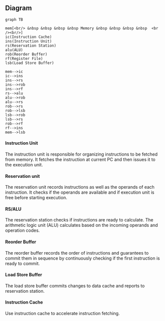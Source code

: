 ## Diagram

```mermaid
graph TB

mem[<br/> &nbsp &nbsp &nbsp &nbsp Memory &nbsp &nbsp &nbsp &nbsp  <br /><br/>]
ic(Instruction Cache)
ins(Instruction Unit)
rs(Reservation Station)
alu(ALU)
rob(Reorder Buffer)
rf(Register File)
lsb(Load Store Buffer)

mem-->ic
ic-->ins
ins-->rs
ins-->rob
ins-->rf
rs-->alu
alu-->rob
alu-->rs
rob-->rs
rob-->lsb
lsb-->rob
lsb-->rs
rob-->rf
rf-->ins
mem-->lsb
```

#### Instruction Unit

The instruction unit is responsible for organizing instructions to be fetched from memory. It fetches the instruction at current PC and then issues it to the execution unit.

#### Reservation unit

The reservation unit records instructions as well as the operands of each instruction. It checks if the operands are available and if execution unit is free before starting execution.

#### RS/ALU

The reservation station checks if instructions are ready to calculate. The arithmetic logic unit (ALU) calculates based on the incoming operands and operation codes.

#### Reorder Buffer

The reorder buffer records the order of instructions and guarantees to commit them in sequence by continuously checking if the first instruction is ready to commit.

#### Load Store Buffer

The load store buffer commits changes to data cache and reports to reservation station.

#### Instruction Cache

Use instruction cache to accelerate instruction fetching.
